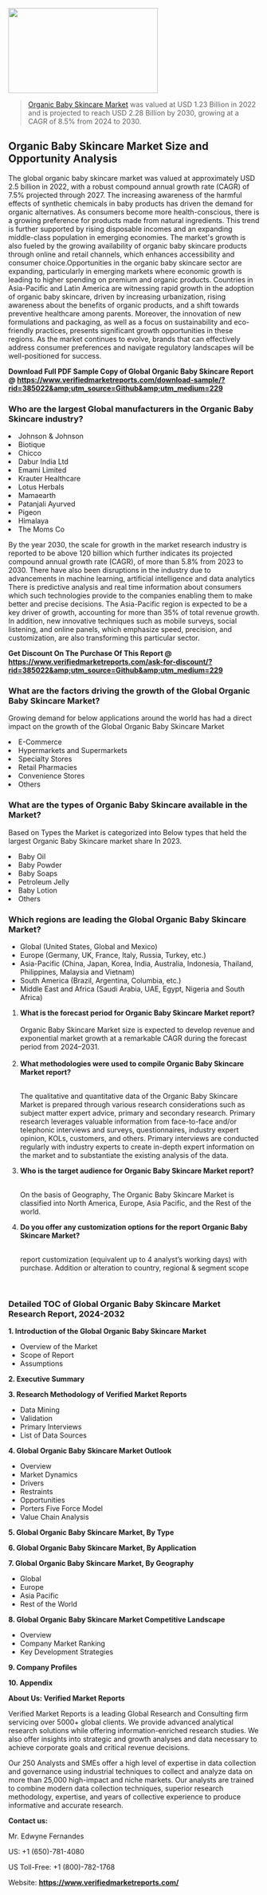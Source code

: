 <img src="https://ffe5etoiles.com/wp-content/uploads/2024/12/MST1-300x171.png" alt="" width="300" height="171" class="alignnone size-medium wp-image-20088" /><blockquote><p><p><a href="https://www.verifiedmarketreports.com/download-sample/?rid=385022&utm_source=Github&utm_medium=229" target="_blank">Organic Baby Skincare Market</a> was valued at USD 1.23 Billion in 2022 and is projected to reach USD 2.28 Billion by 2030, growing at a CAGR of 8.5% from 2024 to 2030.</p></blockquote><p><h2>Organic Baby Skincare Market Size and Opportunity Analysis</h2>The global organic baby skincare market was valued at approximately USD 2.5 billion in 2022, with a robust compound annual growth rate (CAGR) of 7.5% projected through 2027. The increasing awareness of the harmful effects of synthetic chemicals in baby products has driven the demand for organic alternatives. As consumers become more health-conscious, there is a growing preference for products made from natural ingredients. This trend is further supported by rising disposable incomes and an expanding middle-class population in emerging economies. The market's growth is also fueled by the growing availability of organic baby skincare products through online and retail channels, which enhances accessibility and consumer choice.Opportunities in the organic baby skincare sector are expanding, particularly in emerging markets where economic growth is leading to higher spending on premium and organic products. Countries in Asia-Pacific and Latin America are witnessing rapid growth in the adoption of organic baby skincare, driven by increasing urbanization, rising awareness about the benefits of organic products, and a shift towards preventive healthcare among parents. Moreover, the innovation of new formulations and packaging, as well as a focus on sustainability and eco-friendly practices, presents significant growth opportunities in these regions. As the market continues to evolve, brands that can effectively address consumer preferences and navigate regulatory landscapes will be well-positioned for success.</p><p class=""><strong>Download Full PDF Sample Copy of Global Organic Baby Skincare Report @ <a href="https://www.verifiedmarketreports.com/download-sample/?rid=385022&amp;utm_source=Github&amp;utm_medium=229" target="_blank">https://www.verifiedmarketreports.com/download-sample/?rid=385022&amp;utm_source=Github&amp;utm_medium=229</a></strong></p><h3 id="" class="">Who are the largest Global manufacturers in the Organic Baby Skincare industry?</h3><p><li>Johnson & Johnson</li><li> Biotique</li><li> Chicco</li><li> Dabur India Ltd</li><li> Emami Limited</li><li> Krauter Healthcare</li><li> Lotus Herbals</li><li> Mamaearth</li><li> Patanjali Ayurved</li><li> Pigeon</li><li> Himalaya</li><li> The Moms Co</li></p><div class=""><div class="" dir="" data-message-author-role="" data-message-id="" data-message-model-slug=""><div class=""><div class=""><div class=""><div class="" dir="" data-message-author-role="" data-message-id="" data-message-model-slug=""><div class=""><div class=""><p>By the year 2030, the scale for growth in the market research industry is reported to be above 120 billion which further indicates its projected compound annual growth rate (CAGR), of more than 5.8% from 2023 to 2030. There have also been disruptions in the industry due to advancements in machine learning, artificial intelligence and data analytics There is predictive analysis and real time information about consumers which such technologies provide to the companies enabling them to make better and precise decisions. The Asia-Pacific region is expected to be a key driver of growth, accounting for more than 35% of total revenue growth. In addition, new innovative techniques such as mobile surveys, social listening, and online panels, which emphasize speed, precision, and customization, are also transforming this particular sector.</p><p><strong>Get Discount On The Purchase Of This Report @&nbsp; <a href="https://www.verifiedmarketreports.com/ask-for-discount/?rid=385022&amp;utm_source=Github&amp;utm_medium=229" target="_blank">https://www.verifiedmarketreports.com/ask-for-discount/?rid=385022&amp;utm_source=Github&amp;utm_medium=229</a></strong></p></div></div></div></div></div></div></div></div><h3 id="" class="">What are the factors driving the growth of the Global Organic Baby Skincare Market?</h3><p id="" class="">Growing demand for below applications around the world has had a direct impact on the growth of the Global Organic Baby Skincare Market</p><p id="" class=""><li>E-Commerce</li><li> Hypermarkets and Supermarkets</li><li> Specialty Stores</li><li> Retail Pharmacies</li><li> Convenience Stores</li><li> Others</li></p><h3 id="" class="">What are the types of Organic Baby Skincare available in the Market?</h3><p id="" class="">Based on Types the Market is categorized into Below types that held the largest Organic Baby Skincare market share In 2023.</p><p id="" class=""><li>Baby Oil</li><li> Baby Powder</li><li> Baby Soaps</li><li> Petroleum Jelly</li><li> Baby Lotion</li><li> Others</li></p><h3 id="" class="">Which regions are leading the Global Organic Baby Skincare Market?</h3><ul><li>Global (United States, Global and Mexico)</li><li>Europe (Germany, UK, France, Italy, Russia, Turkey, etc.)</li><li>Asia-Pacific (China, Japan, Korea, India, Australia, Indonesia, Thailand, Philippines, Malaysia and Vietnam)</li><li>South America (Brazil, Argentina, Columbia, etc.)</li><li>Middle East and Africa (Saudi Arabia, UAE, Egypt, Nigeria and South Africa)</li></ul><p><ol><li><strong>What is the forecast period for Organic Baby Skincare Market report?<br /></strong><br /><span data-sheets-root="1" data-sheets-value="{&quot;1&quot;:2,&quot;2&quot;:&quot;XXXX size is expected to develop revenue and exponential market growth at a remarkable CAGR during the forecast period from 2024&ndash;2030.&quot;}" data-sheets-userformat="{&quot;2&quot;:12674,&quot;4&quot;:{&quot;1&quot;:2,&quot;2&quot;:16776960},&quot;10&quot;:2,&quot;11&quot;:0,&quot;15&quot;:&quot;Arial&quot;,&quot;16&quot;:12}">Organic Baby Skincare Market size is expected to develop revenue and exponential market growth at a remarkable CAGR during the forecast period from 2024&ndash;2031.</span><br /><br /></li><li><strong>What methodologies were used to compile Organic Baby Skincare Market report?<br /><br /></strong><p>The qualitative and quantitative data of the&nbsp;Organic Baby Skincare Market is prepared through various research considerations such as subject matter expert advice, primary and secondary research. Primary research leverages valuable information from face-to-face and/or telephonic interviews and surveys, questionnaires, industry expert opinion, KOLs, customers, and others. Primary interviews are conducted regularly with industry experts to create in-depth expert information on the market and to substantiate the existing analysis of the data.&nbsp;</p></li><li><strong>Who is the target audience for Organic Baby Skincare Market report?<br /><br /></strong><p>On the basis of Geography, The&nbsp;Organic Baby Skincare Market is classified into North America, Europe, Asia Pacific, and the Rest of the world.</p></li><li><strong>Do you offer any customization options for the report Organic Baby Skincare Market?<br /><br /></strong><p>report customization (equivalent up to 4 analyst&rsquo;s working days) with purchase. Addition or alteration to country, regional &amp; segment scope</p><p>&nbsp;</p></li></ol></p><h3 id="" class="">Detailed TOC of Global Organic Baby Skincare Market Research Report, 2024-2032</h3><p id="" class=""><strong>1. Introduction of the Global Organic Baby Skincare Market</strong></p><ul><li>Overview of the Market</li><li>Scope of Report</li><li>Assumptions</li></ul><p id="" class=""><strong>2. Executive Summary</strong></p><p id="" class=""><strong>3. Research Methodology of&nbsp;Verified Market Reports</strong></p><ul><li>Data Mining</li><li>Validation</li><li>Primary Interviews</li><li>List of Data Sources</li></ul><p id="" class=""><strong>4. Global Organic Baby Skincare Market Outlook</strong></p><ul><li>Overview</li><li>Market Dynamics</li><li>Drivers</li><li>Restraints</li><li>Opportunities</li><li>Porters Five Force Model</li><li>Value Chain Analysis</li></ul><p id="" class=""><strong>5. Global Organic Baby Skincare Market, By&nbsp;Type</strong></p><p id="" class=""><strong>6. Global Organic Baby Skincare Market, By Application</strong></p><p id="" class=""><strong>7. Global Organic Baby Skincare Market, By Geography</strong></p><ul><li>Global</li><li>Europe</li><li>Asia Pacific</li><li>Rest of the World</li></ul><p id="" class=""><strong>8. Global Organic Baby Skincare Market Competitive Landscape</strong></p><ul><li>Overview</li><li>Company Market Ranking</li><li>Key Development Strategies</li></ul><p id="" class=""><strong>9. Company Profiles</strong></p><p id="" class=""><strong>10. Appendix</strong></p><p id="" class=""><strong>About Us: Verified Market Reports</strong></p><p id="" class="">Verified Market Reports is a leading Global Research and Consulting firm servicing over 5000+ global clients. We provide advanced analytical research solutions while offering information-enriched research studies. We also offer insights into strategic and growth analyses and data necessary to achieve corporate goals and critical revenue decisions.</p><p id="" class="">Our 250 Analysts and SMEs offer a high level of expertise in data collection and governance using industrial techniques to collect and analyze data on more than 25,000 high-impact and niche markets. Our analysts are trained to combine modern data collection techniques, superior research methodology, expertise, and years of collective experience to produce informative and accurate research.</p><p id="" class=""><strong>Contact us:</strong></p><p id="" class="">Mr. Edwyne Fernandes</p><p id="" class="">US: +1 (650)-781-4080</p><p id="" class="">US Toll-Free: +1 (800)-782-1768</p><p id="" class="">Website: <a target="" data-test-app-aware-link=""><strong>https://www.verifiedmarketreports.com/</strong></a></p>
